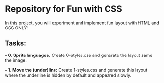 # Repository for Fun with CSS

In this project, you will experiment and implement fun layout with HTML and CSS ONLY!

## Tasks:

**- 0. Sprite languages:**
Create 0-styles.css and generate the layout same the image.

**- 1. Move the (under)line:**
Create 1-styles.css and generate this layout where the underline is hidden by default and appeared slowly.
